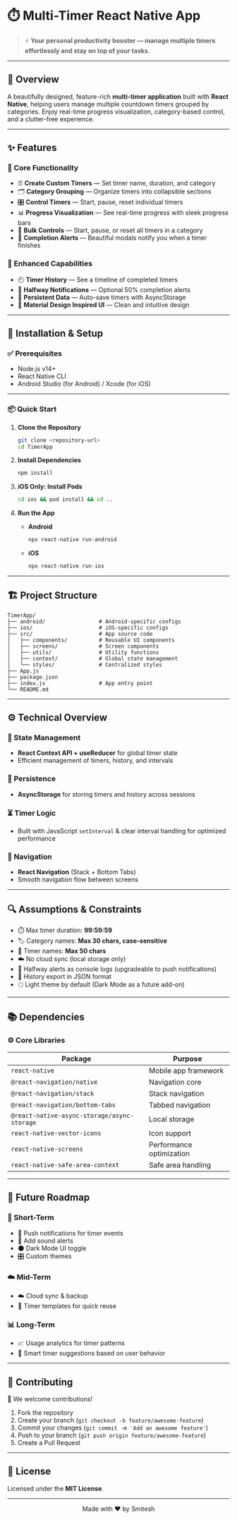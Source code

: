 # ⏱️ Multi-Timer React Native App

> ⚡ **Your personal productivity booster — manage multiple timers effortlessly and stay on top of your tasks.**

---

## 🚀 Overview

A beautifully designed, feature-rich **multi-timer application** built with **React Native**, helping users manage multiple countdown timers grouped by categories. Enjoy real-time progress visualization, category-based control, and a clutter-free experience.

---

## ✨ Features

### 🔑 Core Functionality
- ⏰ **Create Custom Timers** — Set timer name, duration, and category
- 🗂️ **Category Grouping** — Organize timers into collapsible sections
- 🎛️ **Control Timers** — Start, pause, reset individual timers
- 📊 **Progress Visualization** — See real-time progress with sleek progress bars
- 🚀 **Bulk Controls** — Start, pause, or reset all timers in a category
- 🎉 **Completion Alerts** — Beautiful modals notify you when a timer finishes

### 🌟 Enhanced Capabilities
- 🕘 **Timer History** — See a timeline of completed timers
- 🔔 **Halfway Notifications** — Optional 50% completion alerts
- 💾 **Persistent Data** — Auto-save timers with AsyncStorage
- 🎨 **Material Design Inspired UI** — Clean and intuitive design

---

## 🔧 Installation & Setup

### ✅ Prerequisites
- Node.js v14+
- React Native CLI
- Android Studio (for Android) / Xcode (for iOS)

---

### 📦 Quick Start

1. **Clone the Repository**
   ```bash
   git clone <repository-url>
   cd TimerApp
   ```

2. **Install Dependencies**
   ```bash
   npm install
   ```

3. **iOS Only: Install Pods**
   ```bash
   cd ios && pod install && cd ..
   ```

4. **Run the App**

   - **Android**
     ```bash
     npx react-native run-android
     ```

   - **iOS**
     ```bash
     npx react-native run-ios
     ```

---

## 🏗️ Project Structure

```
TimerApp/
├── android/                 # Android-specific configs
├── ios/                     # iOS-specific configs
├── src/                     # App source code
│   ├── components/          # Reusable UI components
│   ├── screens/             # Screen components
│   ├── utils/               # Utility functions
│   ├── context/             # Global state management
│   └── styles/              # Centralized styles
├── App.js
├── package.json
├── index.js                 # App entry point
└── README.md
```

---

## ⚙️ Technical Overview

### 🔑 State Management
- **React Context API + useReducer** for global timer state
- Efficient management of timers, history, and intervals

### 💾 Persistence
- **AsyncStorage** for storing timers and history across sessions

### ⏳ Timer Logic
- Built with JavaScript `setInterval` & clear interval handling for optimized performance

### 🔀 Navigation
- **React Navigation** (Stack + Bottom Tabs)
- Smooth navigation flow between screens

---

## 🔍 Assumptions & Constraints

- ⏱️ Max timer duration: **99:59:59**
- 🏷️ Category names: **Max 30 chars, case-sensitive**
- 📝 Timer names: **Max 50 chars**
- ☁️ No cloud sync (local storage only)
- 🔔 Halfway alerts as console logs (upgradeable to push notifications)
- 📂 History export in JSON format
- 🌕 Light theme by default (Dark Mode as a future add-on)

---

## 📚 Dependencies

### ⚙️ Core Libraries
| Package                                       | Purpose                        |
|-----------------------------------------------|--------------------------------|
| `react-native`                                | Mobile app framework           |
| `@react-navigation/native`                    | Navigation core                |
| `@react-navigation/stack`                     | Stack navigation               |
| `@react-navigation/bottom-tabs`               | Tabbed navigation              |
| `@react-native-async-storage/async-storage`   | Local storage                  |
| `react-native-vector-icons`                   | Icon support                   |
| `react-native-screens`                        | Performance optimization       |
| `react-native-safe-area-context`              | Safe area handling             |

---

## 🌱 Future Roadmap

### 🚨 Short-Term
- 🔔 Push notifications for timer events
- 🎵 Add sound alerts
- 🌑 Dark Mode UI toggle
- 🎛️ Custom themes

### ☁️ Mid-Term
- ☁️ Cloud sync & backup
- 🧩 Timer templates for quick reuse

### 📊 Long-Term
- 📈 Usage analytics for timer patterns
- 🤖 Smart timer suggestions based on user behavior

---

## 🤝 Contributing

🎯 We welcome contributions!

1. Fork the repository
2. Create your branch (`git checkout -b feature/awesome-feature`)
3. Commit your changes (`git commit -m 'Add an awesome feature'`)
4. Push to your branch (`git push origin feature/awesome-feature`)
5. Create a Pull Request

---

## 📜 License

Licensed under the **MIT License**.

---

<div align="center">

Made with ❤️ by Smitesh

</div>

